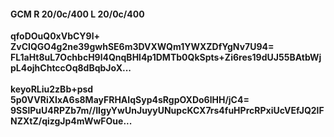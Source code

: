 #### GCM R 20/0c/400 L 20/0c/400
**qfoDOuQ0xVbCY9l+**<br/>**ZvCIQGO4g2ne39gwhSE6m3DVXWQm1YWXZDfYgNv7U94=**<br/>**FL1aHt8uL7OchbcH9l4QnqBHl4p1DMTb0QkSpts+Zi6res19dUJ55BAtbWjpL4ojhChtccOq8dBqbJoX...**<br/><br/>
**keyoRLiu2zBb+psd**<br/>**5p0VVRiXIxA6s8MayFRHAIqSyp4sRgpOXDo6lHH/jC4=**<br/>**9SSlPuU4RPZb7m//IIgyYwUnJuyyUNupcKCX7rs4fuHPrcRPxiUcVEfJQ2lFNZXtZ/qizgJp4mWwFOue...**